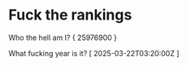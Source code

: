 # Fuck the rankings

Who the hell am I?
{ 25976900 }

What fucking year is it?
[ 2025-03-22T03:20:00Z ]
